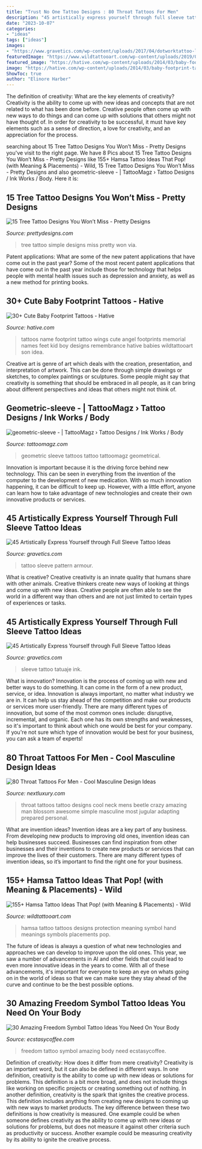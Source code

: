 ```yaml
---
title: "Trust No One Tattoo Designs : 80 Throat Tattoos For Men"
description: "45 artistically express yourself through full sleeve tattoo ideas"
date: "2023-10-07"
categories:
- "ideas"
tags: ["ideas"]
images:
- "https://www.gravetics.com/wp-content/uploads/2017/04/dotworktattoo-lineworktattoo-fullsleevetattoo-mandalatattoo-pattern-armour.jpg"
featuredImage: "https://www.wildtattooart.com/wp-content/uploads/2019/07/hamsa-tattoos-5.jpg"
featured_image: "https://hative.com/wp-content/uploads/2014/03/baby-footprint-tattoos/3-baby-footprints-with-angel-wings.jpg"
image: "https://hative.com/wp-content/uploads/2014/03/baby-footprint-tattoos/3-baby-footprints-with-angel-wings.jpg"
ShowToc: true
author: "Elinore Harber"
---
```



The definition of creativity: What are the key elements of creativity?
Creativity is the ability to come up with new ideas and concepts that are not related to what has been done before. Creative people often come up with new ways to do things and can come up with solutions that others might not have thought of. In order for creativity to be successful, it must have key elements such as a sense of direction, a love for creativity, and an appreciation for the process.

	

		
searching about 15 Tree Tattoo Designs You Won’t Miss - Pretty Designs you've visit to the right page. We have 8 Pics about 15 Tree Tattoo Designs You Won’t Miss - Pretty Designs like 155+ Hamsa Tattoo Ideas That Pop! (with Meaning &amp; Placements) - Wild, 15 Tree Tattoo Designs You Won’t Miss - Pretty Designs and also geometric-sleeve - | TattooMagz › Tattoo Designs / Ink Works / Body. Here it is:
		
    
## 15 Tree Tattoo Designs You Won’t Miss - Pretty Designs

<img loading=lazy src="http://www.prettydesigns.com/wp-content/uploads/2014/12/Simple-Tree-Tattoo.jpg" onerror="this.onerror=null;this.src='https://tse4.mm.bing.net/th?id=OIP.L2rQ_wHFlGn_ggUsYxYuCAHaHa&amp;pid=15.1';" alt="15 Tree Tattoo Designs You Won’t Miss - Pretty Designs">

_Source: prettydesigns.com_

>tree tattoo simple designs miss pretty won via. 

	

Patent applications: What are some of the new patent applications that have come out in the past year?
Some of the most recent patent applications that have come out in the past year include those for technology that helps people with mental health issues such as depression and anxiety, as well as a new method for printing books.

    
## 30+ Cute Baby Footprint Tattoos - Hative

<img loading=lazy src="https://hative.com/wp-content/uploads/2014/03/baby-footprint-tattoos/3-baby-footprints-with-angel-wings.jpg" onerror="this.onerror=null;this.src='https://tse2.mm.bing.net/th?id=OIP.WxE5iL8CxsnoAicPindJTwHaFW&amp;pid=15.1';" alt="30+ Cute Baby Footprint Tattoos - Hative">

_Source: hative.com_

>tattoos name footprint tattoo wings cute angel footprints memorial names feet kid boy designs remembrance hative babies wildtattooart son idea. 

	

Creative art is genre of art which deals with the creation, presentation, and interpretation of artwork. This can be done through simple drawings or sketches, to complex paintings or sculptures. Some people might say that creativity is something that should be embraced in all people, as it can bring about different perspectives and ideas that others might not think of.

    
## Geometric-sleeve - | TattooMagz › Tattoo Designs / Ink Works / Body

<img loading=lazy src="https://tattoomagz.com/wp-content/uploads/2014/05/geometric-sleeve.jpg" onerror="this.onerror=null;this.src='https://tse3.mm.bing.net/th?id=OIP.7is0Vm4wcmBCnfVxZLsLyQHaJ4&amp;pid=15.1';" alt="geometric-sleeve - | TattooMagz › Tattoo Designs / Ink Works / Body">

_Source: tattoomagz.com_

>geometric sleeve tattoos tattoo tattoomagz geometrical. 

	

Innovation is important because it is the driving force behind new technology. This can be seen in everything from the invention of the computer to the development of new medication. With so much innovation happening, it can be difficult to keep up. However, with a little effort, anyone can learn how to take advantage of new technologies and create their own innovative products or services.

    
## 45 Artistically Express Yourself Through Full Sleeve Tattoo Ideas

<img loading=lazy src="https://www.gravetics.com/wp-content/uploads/2017/04/dotworktattoo-lineworktattoo-fullsleevetattoo-mandalatattoo-pattern-armour.jpg" onerror="this.onerror=null;this.src='https://tse1.mm.bing.net/th?id=OIP.5Td0PjkfqFfP-fU7TnuHlgHaGD&amp;pid=15.1';" alt="45 Artistically Express Yourself through Full Sleeve Tattoo Ideas">

_Source: gravetics.com_

>tattoo sleeve pattern armour. 

	

What is creative?
Creative creativity is an innate quality that humans share with other animals. Creative thinkers create new ways of looking at things and come up with new ideas. Creative people are often able to see the world in a different way than others and are not just limited to certain types of experiences or tasks.

    
## 45 Artistically Express Yourself Through Full Sleeve Tattoo Ideas

<img loading=lazy src="https://www.gravetics.com/wp-content/uploads/2017/04/fullsleevetattoo-olimpusgods-blackandgreytattoo-tatuajededioses-tatuaje-ink-inked.jpg" onerror="this.onerror=null;this.src='https://tse3.mm.bing.net/th?id=OIP.FoYVR57Asrz-kS9s2teDewHaHa&amp;pid=15.1';" alt="45 Artistically Express Yourself through Full Sleeve Tattoo Ideas">

_Source: gravetics.com_

>sleeve tattoo tatuaje ink. 

	

What is innovation?
Innovation is the process of coming up with new and better ways to do something. It can come in the form of a new product, service, or idea. Innovation is always important, no matter what industry we are in. It can help us stay ahead of the competition and make our products or services more user-friendly.
There are many different types of innovation, but some of the most common ones include: disruptive, incremental, and organic. Each one has its own strengths and weaknesses, so it's important to think about which one would be best for your company. If you're not sure which type of innovation would be best for your business, you can ask a team of experts!

    
## 80 Throat Tattoos For Men - Cool Masculine Design Ideas

<img loading=lazy src="http://nextluxury.com/wp-content/uploads/beetle-and-blossom-throat-tattoo-men.jpg" onerror="this.onerror=null;this.src='https://tse3.mm.bing.net/th?id=OIP.pnIy6Fx-4zbI8l2oY3uATwAAAA&amp;pid=15.1';" alt="80 Throat Tattoos For Men - Cool Masculine Design Ideas">

_Source: nextluxury.com_

>throat tattoos tattoo designs cool neck mens beetle crazy amazing man blossom awesome simple masculine most jugular adapting prepared personal. 

	

What are invention ideas?
Invention ideas are a key part of any business. From developing new products to improving old ones, invention ideas can help businesses succeed. Businesses can find inspiration from other businesses and their inventions to create new products or services that can improve the lives of their customers. There are many different types of invention ideas, so it’s important to find the right one for your business.

    
## 155+ Hamsa Tattoo Ideas That Pop! (with Meaning &amp; Placements) - Wild

<img loading=lazy src="https://www.wildtattooart.com/wp-content/uploads/2019/07/hamsa-tattoos-5.jpg" onerror="this.onerror=null;this.src='https://tse1.mm.bing.net/th?id=OIP.UgW_44RDaMkaUKz3ix7ZBgHaH5&amp;pid=15.1';" alt="155+ Hamsa Tattoo Ideas That Pop! (with Meaning &amp; Placements) - Wild">

_Source: wildtattooart.com_

>hamsa tattoo tattoos designs protection meaning symbol hand meanings symbols placements pop. 

	

The future of ideas is always a question of what new technologies and approaches we can develop to improve upon the old ones. This year, we saw a number of advancements in AI and other fields that could lead to even more innovative ideas in the years to come. With all of these advancements, it's important for everyone to keep an eye on whats going on in the world of ideas so that we can make sure they stay ahead of the curve and continue to be the best possible options.

    
## 30 Amazing Freedom Symbol Tattoo Ideas You Need On Your Body

<img loading=lazy src="http://www.ecstasycoffee.com/wp-content/uploads/2016/09/A-popular-girly-tattoo-idea-that-symbolizes-freedom..jpg" onerror="this.onerror=null;this.src='https://tse3.mm.bing.net/th?id=OIP.N3SAQ35c4ak_cuf66FU5ZQAAAA&amp;pid=15.1';" alt="30 Amazing Freedom Symbol Tattoo Ideas You Need On Your Body">

_Source: ecstasycoffee.com_

>freedom tattoo symbol amazing body need ecstasycoffee. 

	

Definition of creativity: How does it differ from mere creativity?
Creativity is an important word, but it can also be defined in different ways. In one definition, creativity is the ability to come up with new ideas or solutions for problems. This definition is a bit more broad, and does not include things like working on specific projects or creating something out of nothing. In another definition, creativity is the spark that ignites the creative process. This definition includes anything from creating new designs to coming up with new ways to market products. The key difference between these two definitions is how creativity is measured. One example could be when someone defines creativity as the ability to come up with new ideas or solutions for problems, but does not measure it against other criteria such as productivity or success. Another example could be measuring creativity by its ability to ignite the creative process.

